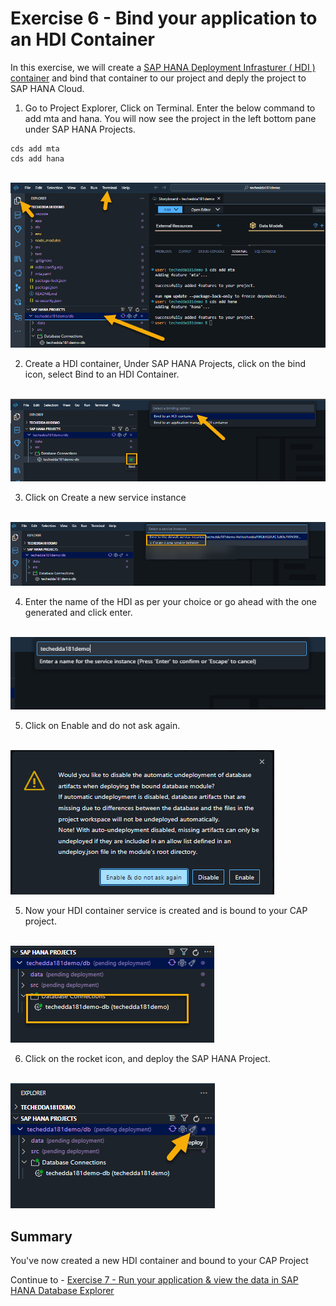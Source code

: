 # Exercise 6 - Bind your application to an HDI Container

In this exercise, we will create  a [SAP HANA Deployment Infrasturer ( HDI ) container](https://help.sap.com/docs/SAP_HANA_PLATFORM/3823b0f33420468ba5f1cf7f59bd6bd9/3ef0ee9da11440e4b01708455b8497a9.html) and bind that container to our project and deply the project to SAP HANA Cloud.

1. Go to Project Explorer, Click on Terminal. Enter the below command to add mta and hana. You will now see the project in the left bottom pane under SAP HANA Projects.

```shell
cds add mta
cds add hana
```

<br>![](/exercises/ex6/images/add.png)

2. Create a HDI container, Under SAP HANA Projects, click on the bind icon, select Bind to an HDI Container.

<br>![](/exercises/ex6/images/bind.png)

3. Click on Create a new service instance

<br>![](/exercises/ex6/images/create.png)

4. Enter the name of the HDI as per your choice or go ahead with the one generated and click enter.

<br>![](/exercises/ex6/images/name.png)

5. Click on Enable and do not ask again.

<br>![](/exercises/ex6/images/dia.png)


5. Now your HDI container service is created and is bound to your CAP project.

<br>![](/exercises/ex6/images/bound.png)

6. Click on the rocket icon, and deploy the SAP HANA Project.

<br>![](/exercises/ex6/images/deploy.png)


## Summary

You've now created a new HDI container and bound to your CAP Project

Continue to - [Exercise 7 - Run your application & view the data in SAP HANA Database Explorer ](exercises/ex7/)

